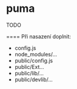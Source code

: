 puma
====
TODO


====
Při nasazení doplnit:
- config.js
- node_modules/...
- public/config.js
- public/Ext...
- public/lib/...
- public/devlib/...
